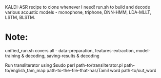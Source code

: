 KALDI-ASR recipe to clone whenever I need!
run.sh to build and decode various acoustic models - monophone, triphone, DNN-HMM, LDA-MLLT, LSTM, BLSTM.

# Note: 
unified_run.sh covers all - data-preparation, features-extraction, model-training & decoding, saving-results & decoding

Run transliterator using $sudo perl path-to/transliterator.pl path-to/english_tam_map path-to-the-file-that-has/Tamil word path-to/out_word 
